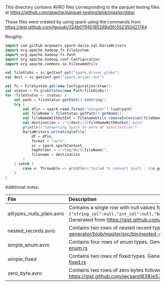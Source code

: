 This directory contains AVRO files corresponding to the parquet testing files at https://github.com/apache/parquet-testing/blob/master/data/

These files were created by using spark using the commands from https://gist.github.com/Igosuki/324b011f40185269d3fc552350d21744

Roughly:
```scala
import com.github.mrpowers.spark.daria.sql.DariaWriters
import org.apache.hadoop.fs.FileSystem
import org.apache.hadoop.fs.Path
import org.apache.hadoop.conf.Configuration 
import org.apache.commons.io.FilenameUtils

val fileGlobs = sc.getConf.get("spark.driver.globs")
val dest = sc.getConf.get("spark.driver.out")

val fs = FileSystem.get(new Configuration(true));
val status = fs.globStatus(new Path(fileGlobs))
for (fileStatus <- status) {
    val path = fileStatus.getPath().toString()
    try {
        val dfin = spark.read.format("parquet").load(path)
        val fileName = fileStatus.getPath().getName();
        val fileNameWithOutExt = FilenameUtils.removeExtension(fileName);
        val destination = s"${dest}/${fileNameWithOutExt}.avro"
        println(s"Converting $path to avro at $destination")
        DariaWriters.writeSingleFile(
            df = dfin,
            format = "avro",
            sc = spark.sparkContext,
            tmpFolder = s"/tmp/dw/${fileName}",
            filename = destination
        )
    } catch {
        case e: Throwable => println(s"failed to convert $path : ${e.getMessage}")
    }
}
```

Additional notes:

| File                      | Description                                                                                                                                                                                                                                                                         |
|:--------------------------|:------------------------------------------------------------------------------------------------------------------------------------------------------------------------------------------------------------------------------------------------------------------------------------|
| alltypes_nulls_plain.avro | Contains a single row with null values for each scalar data type, i.e, `{"string_col":null,"int_col":null,"bool_col":null,"bigint_col":null,"float_col":null,"double_col":null,"bytes_col":null}`. Generated from https://gist.github.com/nenorbot/5a92e24f8f3615488f75e2a18a105c76 |
| nested_records.avro       | Contains two rows of nested record types. Generated from https://github.com/sarutak/avro-data-generator/blob/master/src/bin/nested-records.rs                                                                                                                                       |
| simple_enum.avro          | Contains four rows of enum types. Generated from https://github.com/sarutak/avro-data-generator/blob/master/src/bin/simple-enum.rs                                                                                                                                                  |
| simple_fixed              | Contains two rows of fixed types. Generated from https://github.com/sarutak/avro-data-generator/blob/master/src/bin/simple-fixed.rs                                                                                                                                                 |
| zero_byte.avro            | Contains two rows of zero bytes followed by a non-zero byte row. Generated from https://gist.github.com/jecsand838/e57647d0d12853f3cf07c350a6a40395                                                                                                                                 |